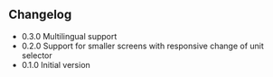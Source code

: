 
## Changelog 

- 0.3.0 Multilingual support
- 0.2.0 Support for smaller screens with responsive change of unit selector
- 0.1.0 Initial version
